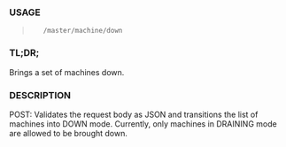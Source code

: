 <!--- This is an automatically generated file. DO NOT EDIT! --->

### USAGE ###
>        /master/machine/down

### TL;DR; ###
Brings a set of machines down.

### DESCRIPTION ###
POST: Validates the request body as JSON and transitions
  the list of machines into DOWN mode.  Currently, only
  machines in DRAINING mode are allowed to be brought down.